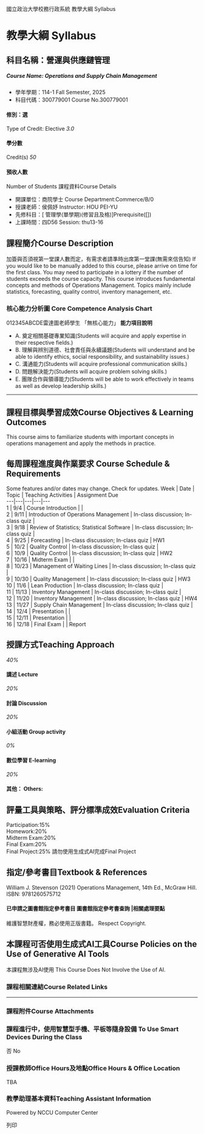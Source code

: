 國立政治大學校務行政系統 教學大綱 Syllabus
# 教學大綱 Syllabus
##  科目名稱：營運與供應鏈管理
#####  Course Name: Operations and Supply Chain Management
  * 學年學期：114-1 Fall Semester, 2025 
  * 科目代碼：300779001 Course No.300779001


#### 修別：選
Type of Credit: Elective 
_3.0_
#### 學分數
Credit(s)
_50_
#### 預收人數
Number of Students
課程資料Course Details
  * 開課單位：商院學士 Course Department:Commerce/B/0 
  * 授課老師：侯佩妤 Instructor: HOU PEI-YU 
  * 先修科目：[ 管理學(單學期)(修習且及格)]Prerequisite([])
  * 上課時間：四D56 Session: thu13-16


##  課程簡介Course Description
加簽與否須視第一堂課人數而定，有需求者請準時出席第一堂課(無需來信告知)
If you would like to be manually added to this course, please arrive on time for the first class. You may need to participate in a lottery if the number of students exceeds the course capacity.
This course introduces fundamental concepts and methods of Operations Management. Topics mainly include statistics, forecasting, quality control, inventory management, etc.
###  核心能力分析圖 Core Competence Analysis Chart
012345ABCDE雷達圖老師學生
「無核心能力」 
**能力項目說明**
  * A. 奠定相關基礎專業知識(Students will acquire and apply expertise in their respective fields.)
  * B. 理解與辨別道德、社會責任與永續議題(Students will understand and be able to identify ethics, social responsibility, and sustainability issues.)
  * C. 溝通能力(Students will acquire professional communication skills.)
  * D. 問題解決能力(Students will acquire problem solving skills.)
  * E. 團隊合作與領導能力(Students will be able to work effectively in teams as well as develop leadership skills.)


* * *
##  課程目標與學習成效Course Objectives & Learning Outcomes 
This course aims to familiarize students with important concepts in operations management and apply the methods in practice.  

##  每周課程進度與作業要求 Course Schedule & Requirements
Some features and/or dates may change. Check for updates.
Week | Date | Topic | Teaching Activities | Assignment Due  
---|---|---|---|---  
1 | 9/4 | Course Introduction |  |   
2 | 9/11 | Introduction of Operations Management | In-class discussion; In-class quiz |   
3 | 9/18 | Review of Statistics; Statistical Software | In-class discussion; In-class quiz |   
4 | 9/25 | Forecasting | In-class discussion; In-class quiz | HW1  
5 | 10/2 | Quality Control | In-class discussion; In-class quiz |   
6 | 10/9 | Quality Control | In-class discussion; In-class quiz | HW2  
7 | 10/16 | Midterm Exam |  |   
8 | 10/23 | Management of Waiting Lines | In-class discussion; In-class quiz |   
9 | 10/30 | Quality Management | In-class discussion; In-class quiz | HW3  
10 | 11/6 | Lean Production | In-class discussion; In-class quiz |   
11 | 11/13 | Inventory Management | In-class discussion; In-class quiz |   
12 | 11/20 | Inventory Management | In-class discussion; In-class quiz | HW4  
13 | 11/27 | Supply Chain Management | In-class discussion; In-class quiz |   
14 | 12/4 | Presentation |  |   
15 | 12/11 | Presentation |  |   
16 | 12/18 | Final Exam |  | Report  
##  授課方式Teaching Approach
_40%_
####  講述 Lecture
_20%_
####  討論 Discussion
_20%_
####  小組活動 Group activity
_0%_
####  數位學習 E-learning
_20%_
####  其他： Others:
##  評量工具與策略、評分標準成效Evaluation Criteria
Participation:15%  
Homework:20%  
Midterm Exam:20%  
Final Exam:20%  
Final Project:25%
請勿使用生成式AI完成Final Project
##  指定/參考書目Textbook & References
William J. Stevenson (2021) Operations Management, 14th Ed., McGraw Hill. ISBN: 9781260575712
####  已申請之圖書館指定參考書目  圖書館指定參考書查詢 |相關處理要點
維護智慧財產權，務必使用正版書籍。 Respect Copyright.
##  本課程可否使用生成式AI工具Course Policies on the Use of Generative AI Tools
本課程無涉及AI使用 This Course Does Not Involve the Use of AI.
###  課程相關連結Course Related Links
* * *
###  課程附件Course Attachments
###  課程進行中，使用智慧型手機、平板等隨身設備 To Use Smart Devices During the Class
否  No
###  授課教師Office Hours及地點Office Hours & Office Location
TBA
###  教學助理基本資料Teaching Assistant Information
Powered by NCCU Computer Center
  
列印
